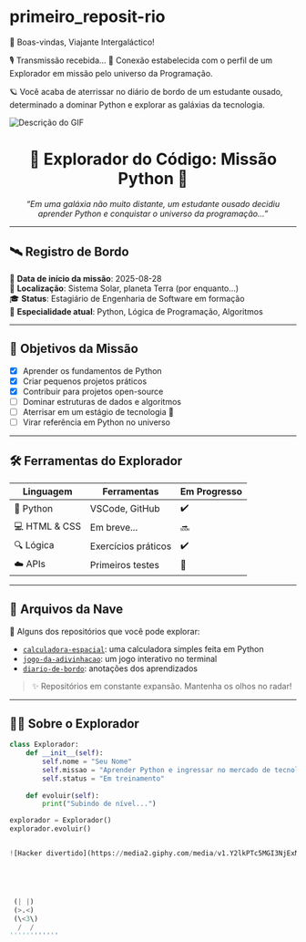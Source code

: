 # primeiro_reposit-rio
👋 Boas-vindas, Viajante Intergaláctico!

🎙️ Transmissão recebida...
📡 Conexão estabelecida com o perfil de um Explorador em missão pelo universo da Programação.

🪐 Você acaba de aterrissar no diário de bordo de um estudante ousado, determinado a dominar Python e explorar as galáxias da tecnologia.

<img src="https://media2.giphy.com/media/v1.Y2lkPTc5MGI3NjExYnN5Z2wyeHE5bjNlZmZtanpxMzR5aWNxemE3OWJ5ODFwZnE4d3BkOSZlcD12MV9pbnRlcm5hbF9naWZfYnlfaWQmY3Q9Zw/MD0svLSDeudszrNrp0/giphy.gif" alt="Descrição do GIF">

<h1 align="center">🚀 Explorador do Código: Missão Python 🐍</h1>

<p align="center">
  <em>“Em uma galáxia não muito distante, um estudante ousado decidiu aprender Python e conquistar o universo da programação...”</em>
</p>

---

## 🛰️ Registro de Bordo

📅 **Data de início da missão**: 2025-08-28  
📍 **Localização**: Sistema Solar, planeta Terra (por enquanto...)  
🎓 **Status**: Estagiário de Engenharia de Software em formação  
🧠 **Especialidade atual**: Python, Lógica de Programação, Algoritmos  

---

## 🌠 Objetivos da Missão

- [x] Aprender os fundamentos de Python  
- [x] Criar pequenos projetos práticos  
- [x] Contribuir para projetos open-source  
- [ ] Dominar estruturas de dados e algoritmos  
- [ ] Aterrisar em um estágio de tecnologia 🚀  
- [ ] Virar referência em Python no universo  

---

## 🛠️ Ferramentas do Explorador

| Linguagem | Ferramentas         | Em Progresso |
|-----------|---------------------|--------------|
| 🐍 Python | VSCode, GitHub      | ✔️           |
| 💻 HTML & CSS | Em breve...      | 🔜           |
| 🔍 Lógica | Exercícios práticos  | ✔️           |
| ☁️ APIs    | Primeiros testes    | 🧪           |

---

## 📂 Arquivos da Nave

🔭 Alguns dos repositórios que você pode explorar:

- [`calculadora-espacial`](https://github.com/seuusuario/calculadora-espacial): uma calculadora simples feita em Python  
- [`jogo-da-adivinhacao`](https://github.com/seuusuario/jogo-da-adivinhacao): um jogo interativo no terminal  
- [`diario-de-bordo`](https://github.com/seuusuario/diario-de-bordo): anotações dos aprendizados  

> ✨ Repositórios em constante expansão. Mantenha os olhos no radar!

---

## 🧑‍🚀 Sobre o Explorador

```python
class Explorador:
    def __init__(self):
        self.nome = "Seu Nome"
        self.missao = "Aprender Python e ingressar no mercado de tecnologia"
        self.status = "Em treinamento"
    
    def evoluir(self):
        print("Subindo de nível...")

explorador = Explorador()
explorador.evoluir()


![Hacker divertido](https://media2.giphy.com/media/v1.Y2lkPTc5MGI3NjExMmdseDdubWhhNTU5dGtzeGJra2h5aHZmM25heTFrZHRheWl0Mmx5ZyZlcD12MV9pbnRlcm5hbF9naWZfYnlfaWQmY3Q9Zw/B4dt6rXq6nABilHTYM/giphy.gif)





 (| |)     
 (>.<)
 (\<3\)
  /  /
''''''''''''








